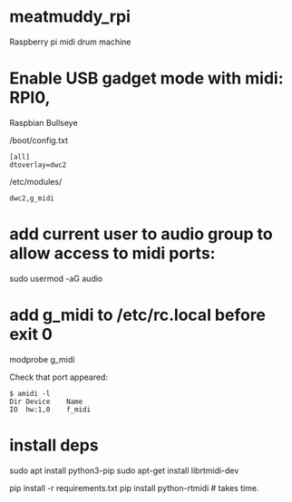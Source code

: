 # meatmuddy_rpi
Raspberry pi midi drum machine


# Enable USB gadget mode with midi: RPI0, 

Raspbian Bullseye

 /boot/config.txt

```
[all]
dtoverlay=dwc2
```
/etc/modules/


```
dwc2,g_midi
```

# add current user to audio group to allow access to midi ports:

sudo usermod -aG audio <username>

# add g_midi to /etc/rc.local before exit 0

modprobe g_midi



Check that port appeared:
```
$ amidi -l
Dir Device    Name
IO  hw:1,0    f_midi
```
# install deps

sudo apt install python3-pip
sudo apt-get install librtmidi-dev 

pip install -r requirements.txt
pip install python-rtmidi  # takes time.


